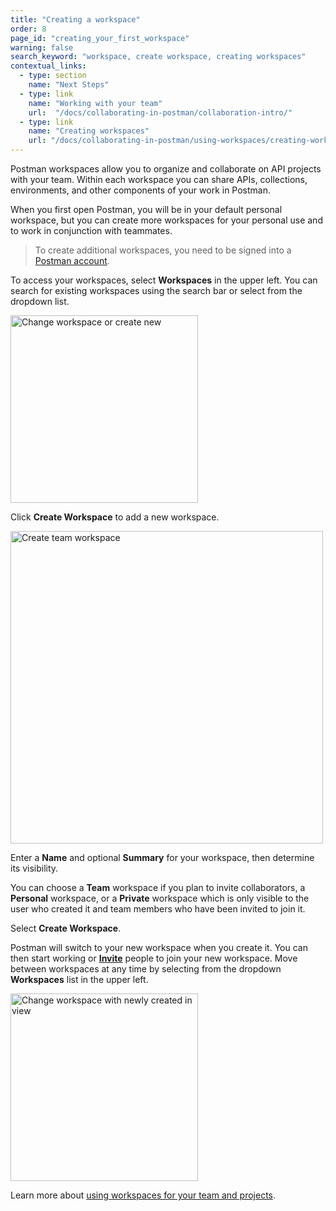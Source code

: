 ```yaml
---
title: "Creating a workspace"
order: 8
page_id: "creating_your_first_workspace"
warning: false
search_keyword: "workspace, create workspace, creating workspaces"
contextual_links:
  - type: section
    name: "Next Steps"
  - type: link
    name: "Working with your team"
    url:  "/docs/collaborating-in-postman/collaboration-intro/"
  - type: link
    name: "Creating workspaces"
    url: "/docs/collaborating-in-postman/using-workspaces/creating-workspaces/"
---
```


Postman workspaces allow you to organize and collaborate on API projects with your team. Within each workspace you can share APIs, collections, environments, and other components of your work in Postman.

When you first open Postman, you will be in your default personal workspace, but you can create more workspaces for your personal use and to work in conjunction with teammates.

> To create additional workspaces, you need to be signed into a [Postman account](/docs/getting-started/postman-account/).

To access your workspaces, select **Workspaces** in the upper left. You can search for existing workspaces using the search bar or select from the dropdown list.

<img alt="Change workspace or create new" src="https://assets.postman.com/postman-docs/workspace-switcher-v9.1.jpg" width="300px"/>

Click __Create Workspace__ to add a new workspace.

<img alt="Create team workspace" src="https://assets.postman.com/postman-docs/create-workspace-v9.1.jpg" width="500px"/>

Enter a __Name__ and optional __Summary__ for your workspace, then determine its visibility.

You can choose a __Team__ workspace if you plan to invite collaborators, a __Personal__ workspace, or a __Private__ workspace which is only visible to the user who created it and team members who have been invited to join it.

Select __Create Workspace__.

Postman will switch to your new workspace when you create it. You can then start working or [__Invite__](/docs/collaborating-in-postman/using-workspaces/managing-workspaces/#sharing-workspaces) people to join your new workspace. Move between workspaces at any time by selecting from the dropdown **Workspaces** list in the upper left.

<img alt="Change workspace with newly created in view" src="https://assets.postman.com/postman-docs/workspace-switcher-with-new-wkspc-v9.1.jpg" width="300px"/>

Learn more about [using workspaces for your team and projects](/docs/collaborating-in-postman/using-workspaces/creating-workspaces/).
